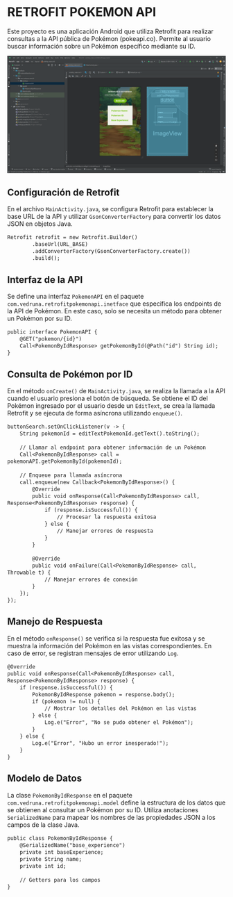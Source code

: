# RETROFIT POKEMON API
Este proyecto es una aplicación Android que utiliza Retrofit para realizar consultas a la API pública de Pokémon (pokeapi.co). Permite al usuario buscar información sobre un Pokémon específico mediante su ID.

![API](https://github.com/eXdesy/RetrofitPokemonAPI/blob/master/img/api.png)
## Configuración de Retrofit
En el archivo `MainActivity.java`, se configura Retrofit para establecer la base URL de la API y utilizar `GsonConverterFactory` para convertir los datos JSON en objetos Java.

```
Retrofit retrofit = new Retrofit.Builder()
        .baseUrl(URL_BASE)
        .addConverterFactory(GsonConverterFactory.create())
        .build();
```

## Interfaz de la API
Se define una interfaz `PokemonAPI` en el paquete` com.vedruna.retrofitpokemonapi.inetface` que especifica los endpoints de la API de Pokémon. En este caso, solo se necesita un método para obtener un Pokémon por su ID.

```
public interface PokemonAPI {
    @GET("pokemon/{id}")
    Call<PokemonByIdResponse> getPokemonById(@Path("id") String id);
}
```

## Consulta de Pokémon por ID
En el método `onCreate()` de `MainActivity.java`, se realiza la llamada a la API cuando el usuario presiona el botón de búsqueda. Se obtiene el ID del Pokémon ingresado por el usuario desde un `EditText`, se crea la llamada Retrofit y se ejecuta de forma asíncrona utilizando `enqueue()`.

```
buttonSearch.setOnClickListener(v -> {
    String pokemonId = editTextPokemonId.getText().toString();

    // Llamar al endpoint para obtener información de un Pokémon
    Call<PokemonByIdResponse> call = pokemonAPI.getPokemonById(pokemonId);

    // Enqueue para llamada asíncrona
    call.enqueue(new Callback<PokemonByIdResponse>() {
        @Override
        public void onResponse(Call<PokemonByIdResponse> call, Response<PokemonByIdResponse> response) {
            if (response.isSuccessful()) {
                // Procesar la respuesta exitosa
            } else {
                // Manejar errores de respuesta
            }
        }

        @Override
        public void onFailure(Call<PokemonByIdResponse> call, Throwable t) {
            // Manejar errores de conexión
        }
    });
});
```

## Manejo de Respuesta
En el método `onResponse()` se verifica si la respuesta fue exitosa y se muestra la información del Pokémon en las vistas correspondientes. En caso de error, se registran mensajes de error utilizando `Log`.

```
@Override
public void onResponse(Call<PokemonByIdResponse> call, Response<PokemonByIdResponse> response) {
    if (response.isSuccessful()) {
        PokemonByIdResponse pokemon = response.body();
        if (pokemon != null) {
            // Mostrar los detalles del Pokémon en las vistas
        } else {
            Log.e("Error", "No se pudo obtener el Pokémon");
        }
    } else {
        Log.e("Error", "Hubo un error inesperado!");
    }
}
```

## Modelo de Datos
La clase `PokemonByIdResponse` en el paquete `com.vedruna.retrofitpokemonapi.model` define la estructura de los datos que se obtienen al consultar un Pokémon por su ID. Utiliza anotaciones `SerializedName` para mapear los nombres de las propiedades JSON a los campos de la clase Java.

```
public class PokemonByIdResponse {
    @SerializedName("base_experience")
    private int baseExperience;
    private String name;
    private int id;

    // Getters para los campos
}
```




